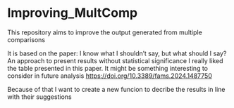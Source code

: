 # Improving_MultComp
This repository aims to improve the output generated from multiple comparisons

It is based on the paper: I know what I shouldn’t say, but what should I say? An approach to present results without statistical significance
I really liked the table presented in this paper. It might be something interesting to consider in future analysis
https://doi.org/10.3389/fams.2024.1487750

Because of that I want to create a new funcion to decribe the results in line with their suggestions
